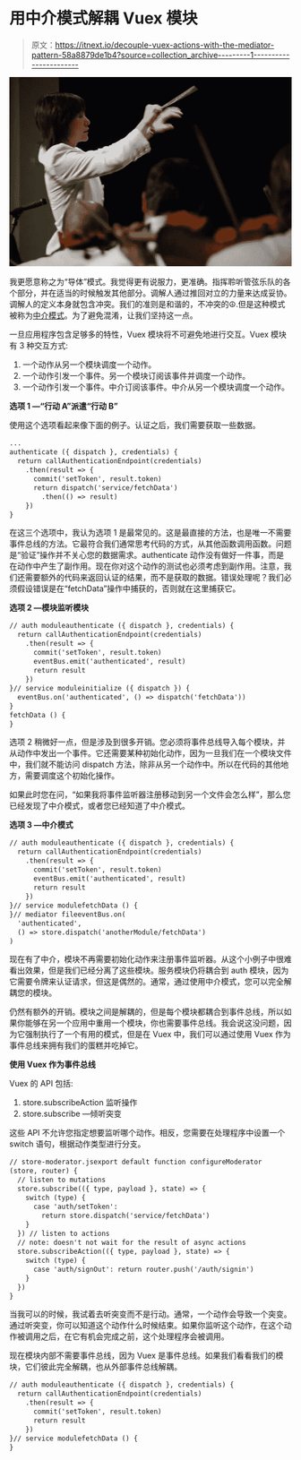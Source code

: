 # 用中介模式解耦 Vuex 模块

> 原文：<https://itnext.io/decouple-vuex-actions-with-the-mediator-pattern-58a8879de1b4?source=collection_archive---------1----------------------->

![](img/4b5ca2c4594dd412d17f0f07b8e6af18.png)

我更愿意称之为“导体”模式。我觉得更有说服力，更准确。指挥聆听管弦乐队的各个部分，并在适当的时候触发其他部分。调解人通过推回对立的力量来达成妥协。调解人的定义本身就包含冲突。我们的准则是和谐的，不冲突的☮.但是这种模式被称为[中介模式](https://en.wikipedia.org/wiki/Mediator_pattern)。为了避免混淆，让我们坚持这一点。

一旦应用程序包含足够多的特性，Vuex 模块将不可避免地进行交互。Vuex 模块有 3 种交互方式:

1.  一个动作从另一个模块调度一个动作。
2.  一个动作引发一个事件。另一个模块订阅该事件并调度一个动作。
3.  一个动作引发一个事件。中介订阅该事件。中介从另一个模块调度一个动作。

**选项 1 —“行动 A”派遣“行动 B”**

使用这个选项看起来像下面的例子。认证之后，我们需要获取一些数据。

```
...
authenticate ({ dispatch }, credentials) {
  return callAuthenticationEndpoint(credentials)
    .then(result => {
      commit('setToken', result.token)       
      return dispatch('service/fetchData')
        .then(() => result)
    })
}
```

在这三个选项中，我认为选项 1 是最常见的。这是最直接的方法，也是唯一不需要事件总线的方法。它最符合我们通常思考代码的方式，从其他函数调用函数。问题是“验证”操作并不关心您的数据需求。authenticate 动作没有做好一件事，而是在动作中产生了副作用。现在你对这个动作的测试也必须考虑到副作用。注意，我们还需要额外的代码来返回认证的结果，而不是获取的数据。错误处理呢？我们必须假设错误是在“fetchData”操作中捕获的，否则就在这里捕获它。

**选项 2 —模块监听模块**

```
// auth moduleauthenticate ({ dispatch }, credentials) {
  return callAuthenticationEndpoint(credentials)
    .then(result => {
      commit('setToken', result.token)       
      eventBus.emit('authenticated', result)
      return result
    })
}// service moduleinitialize ({ dispatch }) {
  eventBus.on('authenticated', () => dispatch('fetchData'))
}
fetchData () {
}
```

选项 2 稍微好一点，但是涉及到很多开销。您必须将事件总线导入每个模块，并从动作中发出一个事件。它还需要某种初始化动作，因为一旦我们在一个模块文件中，我们就不能访问 dispatch 方法，除非从另一个动作中。所以在代码的其他地方，需要调度这个初始化操作。

如果此时您在问，“如果我将事件监听器注册移动到另一个文件会怎么样”，那么您已经发现了中介模式，或者您已经知道了中介模式。

**选项 3 —中介模式**

```
// auth moduleauthenticate ({ dispatch }, credentials) {
  return callAuthenticationEndpoint(credentials)
    .then(result => {
      commit('setToken', result.token)       
      eventBus.emit('authenticated', result)
      return result
    })
}// service modulefetchData () {
}// mediator fileeventBus.on(
  'authenticated',
  () => store.dispatch('anotherModule/fetchData')
)
```

现在有了中介，模块不再需要初始化动作来注册事件监听器。从这个小例子中很难看出效果，但是我们已经分离了这些模块。服务模块仍将耦合到 auth 模块，因为它需要令牌来认证请求，但这是偶然的。通常，通过使用中介模式，您可以完全解耦您的模块。

仍然有额外的开销。模块之间是解耦的，但是每个模块都耦合到事件总线，所以如果你能够在另一个应用中重用一个模块，你也需要事件总线。我会说这没问题，因为它强制执行了一个有用的模式，但是在 Vuex 中，我们可以通过使用 Vuex 作为事件总线来拥有我们的蛋糕并吃掉它。

**使用 Vuex 作为事件总线**

Vuex 的 API 包括:

1.  store.subscribeAction 监听操作
2.  store.subscribe —倾听突变

这些 API 不允许您指定想要监听哪个动作。相反，您需要在处理程序中设置一个 switch 语句，根据动作类型进行分支。

```
// store-moderator.jsexport default function configureModerator (store, router) {
  // listen to mutations
  store.subscribe(({ type, payload }, state) => {
    switch (type) {
      case 'auth/setToken':
        return store.dispatch('service/fetchData')
    }
  }) // listen to actions
  // note: doesn't not wait for the result of async actions
  store.subscribeAction(({ type, payload }, state) => {
    switch (type) {
      case 'auth/signOut': return router.push('/auth/signin')
    }
  })
}
```

当我可以的时候，我试着去听突变而不是行动。通常，一个动作会导致一个突变。通过听突变，你可以知道这个动作什么时候结束。如果你监听这个动作，在这个动作被调用之后，在它有机会完成之前，这个处理程序会被调用。

现在模块内部不需要事件总线，因为 Vuex 是事件总线。如果我们看看我们的模块，它们彼此完全解耦，也从外部事件总线解耦。

```
// auth moduleauthenticate ({ dispatch }, credentials) {
  return callAuthenticationEndpoint(credentials)
    .then(result => {
      commit('setToken', result.token)
      return result
    })
}// service modulefetchData () {
}
```